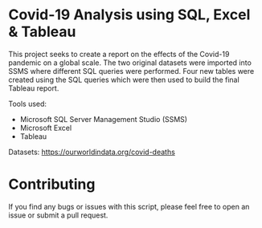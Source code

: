 # Covid-19 Analysis using SQL, Excel & Tableau

This project seeks to create a report on the effects of the Covid-19 pandemic on a global scale. The two original datasets were imported into SSMS where different SQL queries were performed. Four new tables were created using the SQL queries which were then used to build the final Tableau report. 

Tools used:
- Microsoft SQL Server Management Studio (SSMS)
- Microsoft Excel 
- Tableau

Datasets: https://ourworldindata.org/covid-deaths

# Contributing
If you find any bugs or issues with this script, please feel free to open an issue or submit a pull request.
